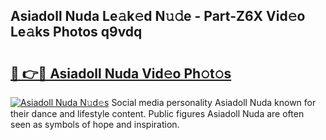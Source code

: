 ## Asiadoll Nuda Le𝚊k𝚎d N𝚞𝚍e - Part-Z6X Vid𝚎o Le𝚊ks Photos q9vdq

# <h2><a href="http://fbcnctn.evod.top/?m=Asiadoll+Nuda">🔗 👉🔴 Asiadoll Nuda Vid𝚎o Ph𝚘t𝚘s</a></h2>

[![Asiadoll Nuda N𝚞d𝚎s](https://i.imgur.com/8V9OHl7.gif)](http://fbcnctn.evod.top/?m=Asiadoll+Nuda)
Social media personality Asiadoll Nuda known for their dance and lifestyle content. Public figures Asiadoll Nuda are often seen as symbols of hope and inspiration. 
